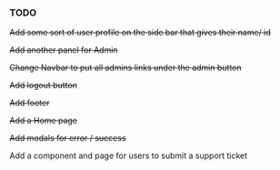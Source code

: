### TODO
~~Add some sort of user profile on the side bar that gives their name/ id~~

~~Add another panel for Admin~~

~~Change Navbar to put all admins links under the admin button~~

~~Add logout button~~

~~Add footer~~

~~Add a Home page~~

~~Add modals for error / success~~

Add a component and page for users to submit a support ticket
